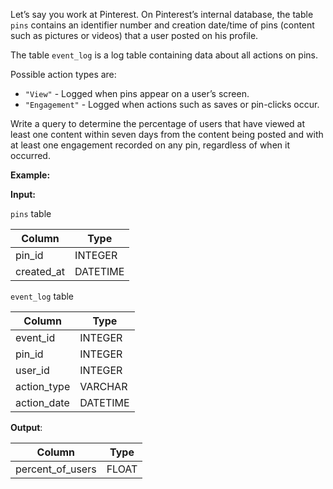 ﻿
Let’s say you work at Pinterest. On Pinterest’s internal database, the table  `pins`  contains an identifier number and creation date/time of pins (content such as pictures or videos) that a user posted on his profile.

The table  `event_log`  is a log table containing data about all actions on pins.

Possible action types are:

-   `"View"`  - Logged when pins appear on a user’s screen.
-   `"Engagement"`  - Logged when actions such as saves or pin-clicks occur.

Write a query to determine the percentage of users that have viewed at least one content within seven days from the content being posted and with at least one engagement recorded on any pin, regardless of when it occurred.

**Example:**

**Input:**

`pins`  table


|   Column   |   Type   |
|------------|----------|
| pin_id     | INTEGER  |
| created_at | DATETIME |



`event_log`  table


|   Column    |   Type   |
|-------------|----------|
| event_id    | INTEGER  |
| pin_id      | INTEGER  |
| user_id     | INTEGER  |
| action_type | VARCHAR  |
| action_date | DATETIME |



**Output**:


|      Column      | Type  |
|------------------|-------|
| percent_of_users | FLOAT |


